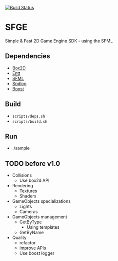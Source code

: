 [![Build Status](https://travis-ci.com/stephgalibert/sfge.svg?token=4xRtKLGfqqmAj18wsve3&branch=main)](https://travis-ci.com/stephgalibert/sfge)

# SFGE

Simple & Fast 2D Game Engine SDK - using the SFML

## Dependencies

* [Box2D](https://github.com/erincatto/box2d/tree/v2.4.1)   
* [Entt](https://github.com/skypjack/entt/tree/v3.6.0)
* [SFML](https://github.com/SFML/SFML/tree/2.5.1)
* [Spdlog](https://github.com/gabime/spdlog/tree/v1.8.2)
* [Boost](https://www.boost.org/users/history/version_1_71_0.html)
  
## Build

* `scripts/deps.sh`
* `scripts/build.sh`

## Run

* ./sample

## TODO before v1.0

* Collisions
  * Use box2d API
* Rendering
  * Textures
  * Shaders
* GameObjects specializations
  * Lights
  * Cameras
* GameObjects management
  * GetByType
    * Using templates
  * GetByName
* Quality
  * refactor
  * improve APIs
  * Use boost logger
